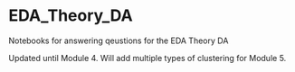 # EDA_Theory_DA
Notebooks for answering qeustions for the EDA Theory DA

Updated until Module 4. Will add multiple types of clustering for Module 5.
